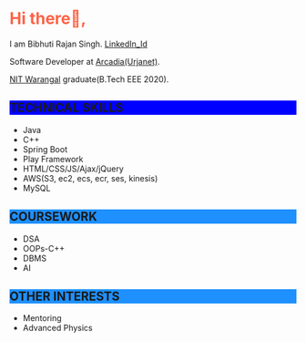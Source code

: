 <!DOCTYPE html>
<html>
<h1 style="color:Tomato;">Hi there👋,</h1>
<html>
<div>
<p>I am Bibhuti Rajan Singh. <a href="https://www.linkedin.com/in/bibhuti-rajan-singh-605684143/">LinkedIn_Id</a></p>
<p>Software Developer at <a href="https://www.arcadia.com/">Arcadia(Urjanet)</a>.</p>
<p><a href="https://https://www.nitw.ac.in/"> NIT Warangal</a> graduate(B.Tech EEE 2020).</p>
</div>
<h2 style="background-color:Blue;">TECHNICAL SKILLS</h2>
<ul>
  <li>Java</li>
  <li>C++</li>
  <li>Spring Boot</li>
  <li>Play Framework</li>
  <li>HTML/CSS/JS/Ajax/jQuery</li>
  <li>AWS(S3, ec2, ecs, ecr, ses, kinesis)</li>
  <li>MySQL</li>
</ul>

<h2 style="background-color:DodgerBlue;">COURSEWORK</h2>
<ul>
  <li>DSA</li>
  <li>OOPs-C++</li>
  <li>DBMS</li>
  <li>AI</li>
</ul>

<h2 style="background-color:DodgerBlue;">OTHER INTERESTS</h2>
<ul>
  <li>Mentoring</li>
  <li>Advanced Physics</li>
</ul>

</html>
